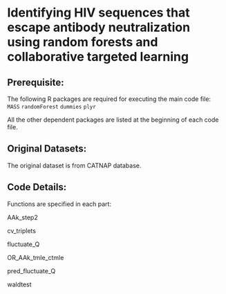 # Identifying HIV sequences that escape antibody neutralization using random forests and collaborative targeted learning

## Prerequisite:
The following R packages are required for executing the main code file:   
`MASS`
`randomForest`
`dummies`
`plyr`

All the other dependent packages are listed at the beginning of each code file.

## Original Datasets:

The original dataset is from CATNAP database.


## Code Details:
Functions are specified in each part:   

AAk_step2

cv_triplets

fluctuate_Q

OR_AAk_tmle_ctmle

pred_fluctuate_Q

waldtest
